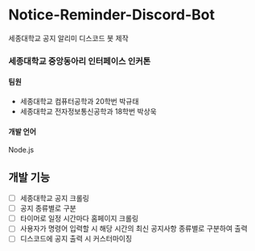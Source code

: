 # Notice-Reminder-Discord-Bot
세종대학교 공지 알리미 디스코드 봇 제작

### 세종대학교 중앙동아리 인터페이스 인커톤
#### 팀원
- 세종대학교 컴퓨터공학과 20학번 박규태
- 세종대학교 전자정보통신공학과 18학번 박상욱

#### 개발 언어
Node.js

## 개발 기능
- [ ] 세종대학교 공지 크롤링
- [ ] 공지 종류별로 구분
- [ ] 타이머로 일정 시간마다 홈페이지 크롤링
- [ ] 사용자가 명령어 입력할 시 해당 시간의 최신 공지사항 종류별로 구분하여 출력
- [ ] 디스코드에 공지 출력 시 커스터마이징
